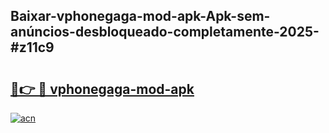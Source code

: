 ## Baixar-vphonegaga-mod-apk-Apk-sem-anúncios-desbloqueado-completamente-2025-#z11c9

# <h2><a href="https://ainizakaria.my?title=vphonegaga-mod-apk&ref=20M">🔗👉 🔴 vphonegaga-mod-apk</a></h2>

[![acn](https://github.com/user-attachments/assets/0f9c940e-d8b0-45ae-aac7-cd30a18b3e1c)](https://ainizakaria.my?title=vphonegaga-mod-apk&ref=20M)

